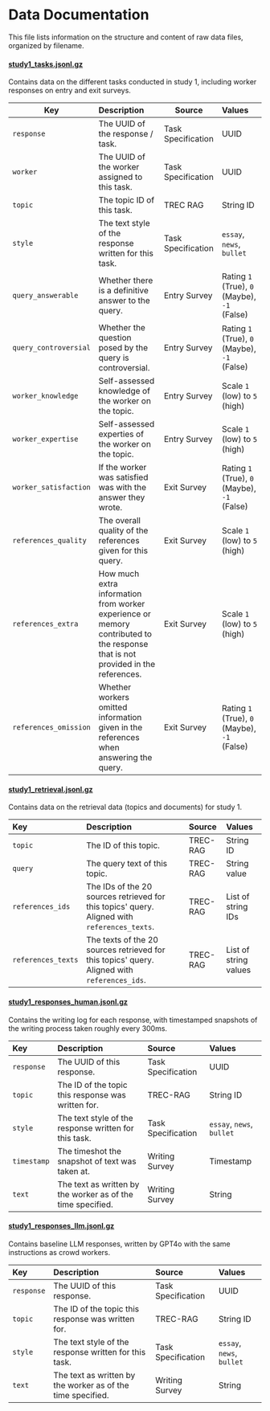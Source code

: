 # Data Documentation

This file lists information on the structure and content of raw data files, organized by filename.

#### [study1_tasks.jsonl.gz](study1_tasks.jsonl.gz)

Contains data on the different tasks conducted in study 1, including worker responses on entry and exit surveys.

| Key                   | Description                                                                                                                     | Source             | Values                                       |
|-----------------------|:--------------------------------------------------------------------------------------------------------------------------------|--------------------|:---------------------------------------------|
| `response`            | The UUID of the response / task.                                                                                                | Task Specification | UUID                                         |
| `worker`              | The UUID of the worker assigned to this task.                                                                                   | Task Specification | UUID                                         |
| `topic`               | The topic ID of this task.                                                                                                      | TREC RAG           | String ID                                    |
| `style`               | The text style of the response written for this task.                                                                           | Task Specification | `essay`, `news`, `bullet`                    |
| `query_answerable`    | Whether there is a definitive answer to the query.                                                                              | Entry Survey       | Rating `1` (True), `0` (Maybe), `-1` (False) |
| `query_controversial` | Whether the question posed by the query is controversial.                                                                       | Entry Survey       | Rating `1` (True), `0` (Maybe), `-1` (False) |
| `worker_knowledge`    | Self-assessed knowledge of the worker on the topic.                                                                             | Entry Survey       | Scale `1` (low) to `5` (high)                |
| `worker_expertise`    | Self-assessed experties of the worker on the topic.                                                                             | Entry Survey       | Scale `1` (low) to `5` (high)                |
| `worker_satisfaction` | If the worker was satisfied was with the answer they wrote.                                                                     | Exit Survey        | Rating `1` (True), `0` (Maybe), `-1` (False) |
| `references_quality`  | The overall quality of the references given for this query.                                                                     | Exit Survey        | Scale `1` (low) to `5` (high)                |
| `references_extra`    | How much extra information from worker experience or memory contributed to the response that is not provided in the references. | Exit Survey        | Scale `1` (low) to `5` (high)                |
| `references_omission` | Whether workers omitted information given in the references when answering the query.                                           | Exit Survey        | Rating `1` (True), `0` (Maybe), `-1` (False) |

#### [study1_retrieval.jsonl.gz](study1_retrieval.jsonl.gz)

Contains data on the retrieval data (topics and documents) for study 1.

| Key                | Description                                                                                  | Source   | Values                | 
|:-------------------|:---------------------------------------------------------------------------------------------|:---------|:----------------------|
| `topic`            | The ID of this topic.                                                                        | TREC-RAG | String ID             |
| `query`            | The query text of this topic.                                                                | TREC-RAG | String value          |
| `references_ids`   | The IDs of the 20 sources retrieved for this topics' query. Aligned with `references_texts`. | TREC-RAG | List of string IDs    |
| `references_texts` | The texts of the 20 sources retrieved for this topics' query. Aligned with `references_ids`. | TREC-RAG | List of string values |

#### [study1_responses_human.jsonl.gz](study1_responses_human.jsonl.gz)

Contains the writing log for each response, with timestamped snapshots of the writing process taken roughly every 300ms.

| Key         | Description                                                 | Source             | Values                    | 
|:------------|:------------------------------------------------------------|:-------------------|:--------------------------|
| `response`  | The UUID of this response.                                  | Task Specification | UUID                      |
| `topic`     | The ID of the topic this response was written for.          | TREC-RAG           | String ID                 |
| `style`     | The text style of the response written for this task.       | Task Specification | `essay`, `news`, `bullet` |
| `timestamp` | The timeshot the snapshot of text was taken at.             | Writing Survey     | Timestamp                 |
| `text`      | The text as written by the worker as of the time specified. | Writing Survey     | String                    |

#### [study1_responses_llm.jsonl.gz](study1_responses_human.jsonl.gz)

Contains baseline LLM responses, written by GPT4o with the same instructions as crowd workers.

| Key         | Description                                                 | Source             | Values                    | 
|:------------|:------------------------------------------------------------|:-------------------|:--------------------------|
| `response`  | The UUID of this response.                                  | Task Specification | UUID                      |
| `topic`     | The ID of the topic this response was written for.          | TREC-RAG           | String ID                 |
| `style`     | The text style of the response written for this task.       | Task Specification | `essay`, `news`, `bullet` |
| `text`      | The text as written by the worker as of the time specified. | Writing Survey     | String                    |
